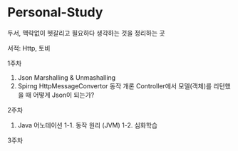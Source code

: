 # Personal-Study

두서, 맥락없이 헷갈리고 필요하다 생각하는 것을 정리하는 곳

서적: Http, 토비


1주차

1. Json Marshalling & Unmashalling
2. Spirng HttpMessageConvertor 동작 개론
Controller에서 모델(객체)를 리턴했을 때 어떻게 Json이 되는가?

2주차

1. Java 어노테이션
  1-1. 동작 원리 (JVM)
  1-2. 심화학습

3주차
